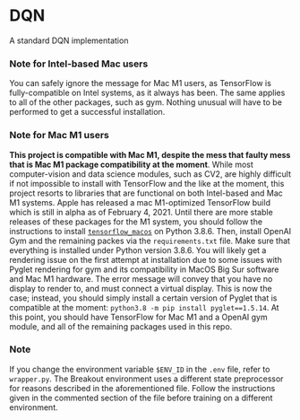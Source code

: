 # DQN
A standard DQN implementation

### **Note for Intel-based Mac users**
You can safely ignore the message for Mac M1 users, as TensorFlow is fully-compatible on Intel systems, as it always has been. The same applies to all of the other packages, such as gym. Nothing unusual will have to be performed to get a successful installation.

### **Note for Mac M1 users**
**This project is compatible with Mac M1, despite the mess that faulty mess that is Mac M1 package compatibility at the moment**. While most computer-vision and data science modules, such as CV2, are highly difficult if not impossible to install with TensorFlow and the like at the moment, this project resorts to libraries that are functional on both Intel-based and Mac M1 systems. Apple has released a mac M1-optimized TensorFlow build which is still in alpha as of February 4, 2021. Until there are more stable releases of these packages for the M1 system, you should follow the instructions to install [`tensorflow_macos`](https://github.com/apple/tensorflow_macos) on Python 3.8.6. Then, install OpenAI Gym and the remaining packes via the `requirements.txt` file. Make sure that everything is installed under Python version 3.8.6. You will likely get a rendering issue on the first attempt at installation due to some issues with Pyglet rendering for gym and its compatibility in MacOS Big Sur software and Mac M1 hardware. The error message will convey that you have no display to render to, and must connect a virtual display. This is now the case; instead, you should simply install a certain version of Pyglet that is compatible at the moment: `python3.8 -m pip install pyglet==1.5.14`. At this point, you should have TensorFlow for Mac M1 and a OpenAI gym module, and all of the remaining packages used in this repo.

### **Note**
If you change the environment variable `$ENV_ID` in the `.env` file, refer to `wrapper.py`. The Breakout environment uses a different state preprocessor for reasons described in the aforementioned file. Follow the instructions given in the commented section of the file before training on a different environment.
